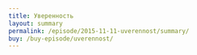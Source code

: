 ```yaml
---
title: Уверенность
layout: summary
permalink: /episode/2015-11-11-uverennost/summary/
buy: /buy-episode/uverennost/
---
```

